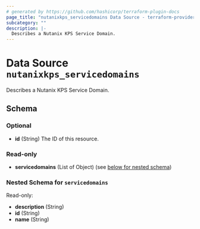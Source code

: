```yaml
---
# generated by https://github.com/hashicorp/terraform-plugin-docs
page_title: "nutanixkps_servicedomains Data Source - terraform-provider-nutanixkps"
subcategory: ""
description: |-
  Describes a Nutanix KPS Service Domain.
---
```


# Data Source `nutanixkps_servicedomains`

Describes a Nutanix KPS Service Domain.



<!-- schema generated by tfplugindocs -->
## Schema

### Optional

- **id** (String) The ID of this resource.

### Read-only

- **servicedomains** (List of Object) (see [below for nested schema](#nestedatt--servicedomains))

<a id="nestedatt--servicedomains"></a>
### Nested Schema for `servicedomains`

Read-only:

- **description** (String)
- **id** (String)
- **name** (String)


